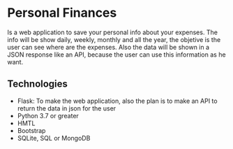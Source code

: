 # Personal Finances
Is a web application to save your personal info about your expenses.
The info will be show daily, weekly, monthly and all the year, the objetive is the user can see where are the expenses.
Also the data will be shown in a JSON response like an API, because the user can use this information as he want. 

## Technologies
- Flask: To make the web application, also the plan is to make an API to return the data in json for the user
- Python 3.7 or greater
- HMTL
- Bootstrap
- SQLite, SQL or MongoDB

 
